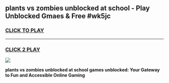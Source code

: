 
## plants vs zombies unblocked at school - Play Unblocked Gmaes & Free #wk5jc
<h3>
<a href="https://news.freeplayer.one?title=plants_vs_zombies_unblocked_at_school&ref=03M">CLICK TO PLAY</a></h3>
<hr>

<h3>
<a href="https://news.freeplayer.one?title=plants_vs_zombies_unblocked_at_school&ref=03M">CLICK 2 PLAY</a>
  
</h3>

<a href="https://news.freeplayer.one?title=plants_vs_zombies_unblocked_at_school&ref=03M"><img src="https://clearcache.store/games.png"></a>


**plants vs zombies unblocked at school games unblocked: Your Gateway to Fun and Accessible Online Gaming**
